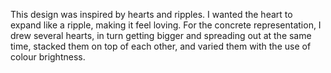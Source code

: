 This design was inspired by hearts and ripples. I wanted the heart to expand like a ripple, making it feel loving.
For the concrete representation, I drew several hearts, in turn getting bigger and spreading out at the same time, stacked them on top of each other, and varied them with the use of colour brightness.
